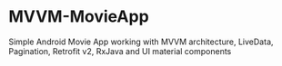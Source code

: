 # MVVM-MovieApp
Simple Android Movie App working  with MVVM architecture, LiveData, Pagination, Retrofit v2, RxJava and UI material components
